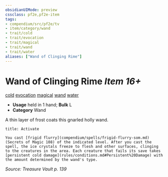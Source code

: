 ```yaml
---
obsidianUIMode: preview
cssclass: pf2e,pf2e-item
tags:
- compendium/src/pf2e/tv
- item/category/wand
- trait/cold
- trait/evocation
- trait/magical
- trait/wand
- trait/water
aliases: ["Wand of Clinging Rime"]
---
```

# Wand of Clinging Rime *Item 16+*  
[cold](rules/traits/cold.md)  [evocation](rules/traits/evocation.md)  [magical](rules/traits/magical.md)  [wand](rules/traits/wand.md)  [water](rules/traits/water.md)  

- **Usage** held in 1 hand; **Bulk** L
- **Category** Wand

A thin layer of frost coats this gnarled holly wand.

```ad-embed-ability
title: Activate

You cast [frigid flurry](compendium/spells/frigid-flurry-som.md) (Secrets of Magic 108) of the indicated level. After you cast the spell, the ice crystals freeze to flesh and other surfaces, clinging to the creatures in the area. Each creature that fails its save takes [persistent cold damage](rules/conditions.md#Persistent%20Damage) with the amount determined by the wand's type.
```

*Source: Treasure Vault p. 139*